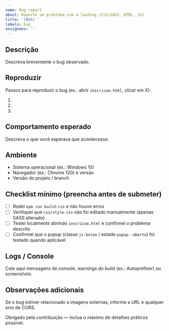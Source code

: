 ```yaml
---
name: Bug report
about: Reporte um problema com a landing (CSS/SASS, HTML, JS)
title: '[BUG] '
labels: bug
assignees: ''
---
```


## Descrição

Descreva brevemente o bug observado.

## Reproduzir

Passos para reproduzir o bug (ex.: abrir `inscricao.html`, clicar em X):

1.
2.
3.

## Comportamento esperado

Descreva o que você esperava que acontecesse.

## Ambiente

- Sistema operacional (ex.: Windows 10)
- Navegador (ex.: Chrome 120) e versão
- Versão do projeto / branch

## Checklist mínimo (preencha antes de submeter)

- [ ] Rodei `npm run build:css` e não houve erros
- [ ] Verifiquei que `css/style.css` não foi editado manualmente (apenas SASS alterado)
- [ ] Testei localmente abrindo `inscricao.html` e confirmei o problema descrito
- [ ] Confirmei que o popup (classe `js-botao` / estado `popup--aberto`) foi testado quando aplicável

## Logs / Console

Cole aqui mensagens de console, warnings do build (ex.: Autoprefixer) ou screenshots.

## Observações adicionais

Se o bug estiver relacionado a imagens externas, informe a URL e qualquer erro de CORS.

Obrigado pela contribuição — inclua o máximo de detalhes práticos possível.
